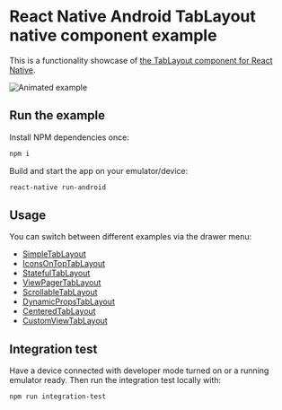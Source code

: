 # React Native Android TabLayout native component example

This is a functionality showcase of [the TabLayout component for React Native](https://github.com/AlbertBrand/react-native-android-tablayout).

![Animated example](https://i.imgur.com/nKFVnu4.gif)

## Run the example

Install NPM dependencies once:

```bash
npm i
```

Build and start the app on your emulator/device:

```bash
react-native run-android
```

## Usage

You can switch between different examples via the drawer menu:

* [SimpleTabLayout](app/SimpleTabLayout.js)
* [IconsOnTopTabLayout](app/IconsOnTopTabLayout.js)
* [StatefulTabLayout](app/StatefulTabLayout.js)
* [ViewPagerTabLayout](app/ViewPagerTabLayout.js)
* [ScrollableTabLayout](app/ScrollableTabLayout.js)
* [DynamicPropsTabLayout](app/DynamicPropsTabLayout.js)
* [CenteredTabLayout](app/CenteredTabLayout.js)
* [CustomViewTabLayout](app/CustomViewTabLayout.js)

## Integration test

Have a device connected with developer mode turned on or a running emulator ready.
Then run the integration test locally with:

```bash
npm run integration-test
```
